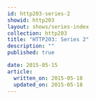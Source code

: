 ```yaml
---
id: http203-series-2
showid: http203
layout: shows/series-index
collection: http203
title: "HTTP203: Series 2"
description: ""
published: true

date: 2015-05-15
article:
  written_on: 2015-05-18
  updated_on: 2015-05-18
---
```

